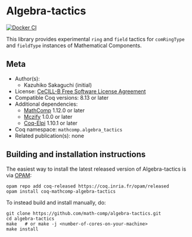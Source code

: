 <!---
This file was generated from `meta.yml`, please do not edit manually.
Follow the instructions on https://github.com/coq-community/templates to regenerate.
--->
# Algebra-tactics

[![Docker CI][docker-action-shield]][docker-action-link]

[docker-action-shield]: https://github.com/math-comp/algebra-tactics/workflows/Docker%20CI/badge.svg?branch=master
[docker-action-link]: https://github.com/math-comp/algebra-tactics/actions?query=workflow:"Docker%20CI"




This library provides experimental `ring` and `field` tactics for
`comRingType` and `fieldType` instances of Mathematical Components.

## Meta

- Author(s):
  - Kazuhiko Sakaguchi (initial)
- License: [CeCILL-B Free Software License Agreement](CeCILL-B)
- Compatible Coq versions: 8.13 or later
- Additional dependencies:
  - [MathComp](https://math-comp.github.io) 1.12.0 or later
  - [Mczify](https://github.com/math-comp/mczify) 1.0.0 or later
  - [Coq-Elpi](https://github.com/LPCIC/coq-elpi) 1.10.1 or later
- Coq namespace: `mathcomp.algebra_tactics`
- Related publication(s): none

## Building and installation instructions

The easiest way to install the latest released version of Algebra-tactics
is via [OPAM](https://opam.ocaml.org/doc/Install.html):

```shell
opam repo add coq-released https://coq.inria.fr/opam/released
opam install coq-mathcomp-algebra-tactics
```

To instead build and install manually, do:

``` shell
git clone https://github.com/math-comp/algebra-tactics.git
cd algebra-tactics
make   # or make -j <number-of-cores-on-your-machine> 
make install
```



